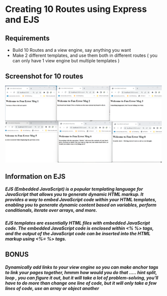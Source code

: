 <h1>Creating 10 Routes using Express and EJS</h1>

<h2>Requirements</h2>

<ul>
<li>
  Build 10 Routes and a view engine, say anything you want
</li>
  <li>
   Make 2 different templates, and use them both in different routes ( you can only have 1 view engine but multiple templates ) 
  </li>
</ul>

<h2>Screenshot for 10 routes</h2>

<img src="Screenshot 2023-08-16 112122.png" />


<h2>Information on EJS</h2>
<p><h5>EJS (Embedded JavaScript) is a popular templating language for JavaScript that allows you to generate dynamic HTML markup. 
  It provides a way to embed JavaScript code within your HTML templates, enabling you to generate dynamic content based on variables, perform conditionals,
  iterate over arrays, and more.</h5></p>

<p><h5>EJS templates are essentially HTML files with embedded JavaScript code. 
  The embedded JavaScript code is enclosed within <% %> tags, and the output of the JavaScript code can be inserted into the HTML markup using <%= %> tags.</h5></p>

  <h2>BONUS</h2>
  <p><h5>Dynamically add links to your view engine so you can make anchor tags to link your pages together, hmmm how would you do that ..... hint split, loop , you can figure it out, but it will take a lot of problem-solving, you'll have to do more than change one line of code, but it will only take a few lines of code, use an array or object another </h5></p>
